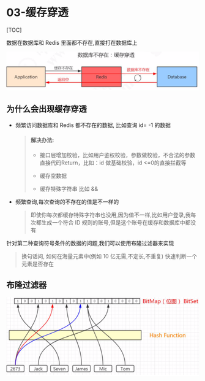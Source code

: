 # 03-缓存穿透

[TOC]

数据在数据库和 Redis 里面都不存在,直接打在数据库上

![image-20200730131825010](../../../assets/image-20200730131825010.png)

## 为什么会出现缓存穿透

- 频繁访问数据库和 Redis 都不存在的数据, 比如查询 id= -1 的数据

  > #### 解决办法:
  >
  > - 接口层增加校验，比如用户鉴权校验，参数做校验，不合法的参数直接代码Return，比如：id 做基础校验，id <=0的直接拦截等
  >
  > - 缓存空数据
  > - 缓存特殊字符串 比如 &&
  >

- 频繁查询,每次查询的不存在的值是不一样的

  > 即使你每次都缓存特殊字符串也没用,因为值不一样,比如用户登录,我每次都生成一个符合 ID 规则的账号,但是这个账号在缓存和数据库中都没有

针对第二种查询符号条件的数据的问题,我们可以使用布隆过滤器来实现

> 换句话问, 如何在海量元素中(例如 10 亿无需,不定长,不重复) 快速判断一个元素是否存在

## 布隆过滤器

![image-20200730132418369](../../../assets/image-20200730132418369.png)